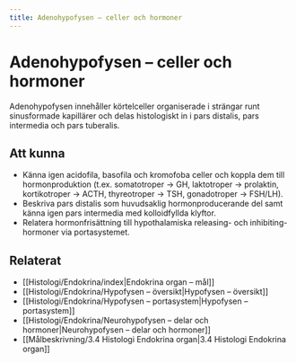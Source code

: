 ```yaml
---
title: Adenohypofysen – celler och hormoner
---
```


# Adenohypofysen – celler och hormoner

Adenohypofysen innehåller körtelceller organiserade i strängar runt sinusformade kapillärer och delas histologiskt in i pars distalis, pars intermedia och pars tuberalis.

## Att kunna
- Känna igen acidofila, basofila och kromofoba celler och koppla dem till hormonproduktion (t.ex. somatotroper → GH, laktotroper → prolaktin, kortikotroper → ACTH, thyreotroper → TSH, gonadotroper → FSH/LH).
- Beskriva pars distalis som huvudsaklig hormonproducerande del samt känna igen pars intermedia med kolloidfyllda klyftor.
- Relatera hormonfrisättning till hypothalamiska releasing- och inhibiting-hormoner via portasystemet.

## Relaterat
- [[Histologi/Endokrina/index|Endokrina organ – mål]]
- [[Histologi/Endokrina/Hypofysen – översikt|Hypofysen – översikt]]
- [[Histologi/Endokrina/Hypofysen – portasystem|Hypofysen – portasystem]]
- [[Histologi/Endokrina/Neurohypofysen – delar och hormoner|Neurohypofysen – delar och hormoner]]
- [[Målbeskrivning/3.4 Histologi Endokrina organ|3.4 Histologi Endokrina organ]]
